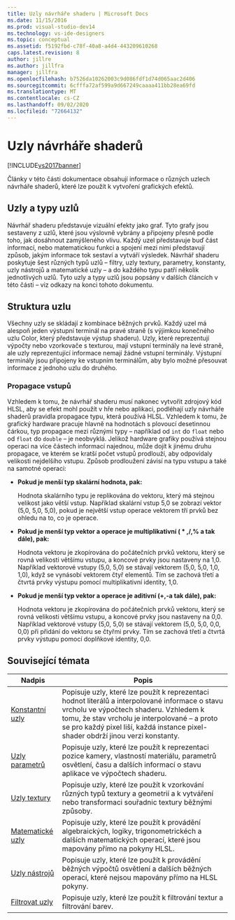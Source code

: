 ```yaml
---
title: Uzly návrháře shaderu | Microsoft Docs
ms.date: 11/15/2016
ms.prod: visual-studio-dev14
ms.technology: vs-ide-designers
ms.topic: conceptual
ms.assetid: f5192fbd-c78f-40a8-a4d4-443209610268
caps.latest.revision: 8
author: jillre
ms.author: jillfra
manager: jillfra
ms.openlocfilehash: b7526da10262003c9d086fdf1d74d065aac2d406
ms.sourcegitcommit: 6cfffa72af599a9d667249caaaa411bb28ea69fd
ms.translationtype: MT
ms.contentlocale: cs-CZ
ms.lasthandoff: 09/02/2020
ms.locfileid: "72664132"
---
```

# <a name="shader-designer-nodes"></a>Uzly návrháře shaderů
[!INCLUDE[vs2017banner](../includes/vs2017banner.md)]

Články v této části dokumentace obsahují informace o různých uzlech návrháře shaderů, které lze použít k vytvoření grafických efektů.

## <a name="nodes-and-node-types"></a>Uzly a typy uzlů
 Návrhář shaderu představuje vizuální efekty jako graf. Tyto grafy jsou sestaveny z uzlů, které jsou výslovně vybrány a připojeny přesně podle toho, jak dosáhnout zamýšleného vlivu. Každý uzel představuje buď část informací, nebo matematickou funkci a spojení mezi nimi představují způsob, jakým informace tok sestaví a vytváří výsledek. Návrhář shaderu poskytuje šest různých typů uzlů – filtry, uzly textury, parametry, konstanty, uzly nástrojů a matematické uzly – a do každého typu patří několik jednotlivých uzlů. Tyto uzly a typy uzlů jsou popsány v dalších článcích v této části – viz odkazy na konci tohoto dokumentu.

## <a name="node-structure"></a>Struktura uzlu
 Všechny uzly se skládají z kombinace běžných prvků. Každý uzel má alespoň jeden výstupní terminál na pravé straně (s výjimkou konečného uzlu Color, který představuje výstup shaderu). Uzly, které reprezentují výpočty nebo vzorkovače s texturou, mají vstupní terminály na levé straně, ale uzly reprezentující informace nemají žádné vstupní terminály. Výstupní terminály jsou připojeny ke vstupním terminálům, aby bylo možné přesouvat informace z jednoho uzlu do druhého.

### <a name="promotion-of-inputs"></a>Propagace vstupů
 Vzhledem k tomu, že návrhář shaderu musí nakonec vytvořit zdrojový kód HLSL, aby se efekt mohl použít v hře nebo aplikaci, podléhají uzly návrháře shaderů pravidla propagace typu, která používá HLSL. Vzhledem k tomu, že grafický hardware pracuje hlavně na hodnotách s plovoucí desetinnou čárkou, typ propagace mezi různými typy – například od `int` do `float` nebo od `float` do `double` – je neobvyklá. Jelikož hardware grafiky používá stejnou operaci na více částech informací najednou, může dojít k jinému druhu propagace, ve kterém se kratší počet vstupů prodlouží, aby odpovídaly velikosti nejdelšího vstupu. Způsob prodloužení závisí na typu vstupu a také na samotné operaci:

- **Pokud je menší typ skalární hodnota, pak:**

     Hodnota skalárního typu je replikována do vektoru, který má stejnou velikost jako větší vstup. Například skalární vstup 5,0 se zobrazí vektor (5,0, 5,0, 5,0), pokud je největší vstup operace vektorem tří prvků bez ohledu na to, co je operace.

- **Pokud je menší typ vektor a operace je multiplikativní ( \* ,/,% a tak dále), pak:**

     Hodnota vektoru je zkopírována do počátečních prvků vektoru, který se rovná velikosti většímu vstupu, a koncové prvky jsou nastaveny na 1,0. Například vektorové vstupy (5,0, 5,0) se stávají vektorem (5,0, 5,0, 1,0, 1,0), když se vynásobí vektorem čtyř elementů. Tím se zachová třetí a čtvrtá prvky výstupu pomocí multiplikativní identity, 1,0.

- **Pokud je menší typ vektor a operace je aditivní (+,-a tak dále), pak:**

     Hodnota vektoru je zkopírována do počátečních prvků vektoru, který se rovná velikosti většímu vstupu, a koncové prvky jsou nastaveny na 0,0. Například vektorové vstupy (5,0, 5,0) se stávají vektorem (5,0, 5,0, 0,0, 0,0) při přidání do vektoru se čtyřmi prvky. Tím se zachová třetí a čtvrtá prvky výstupu pomocí doplňkové identity, 0,0.

## <a name="related-topics"></a>Související témata

|Nadpis|Popis|
|-----------|-----------------|
|[Konstantní uzly](../designers/constant-nodes.md)|Popisuje uzly, které lze použít k reprezentaci hodnot literálů a interpolované informace o stavu vrcholu ve výpočtech shaderu. Vzhledem k tomu, že stav vrcholu je interpolované – a proto se pro každý pixel liší, každá instance pixel-shader obdrží jinou verzi konstanty.|
|[Uzly parametrů](../designers/parameter-nodes.md)|Popisuje uzly, které lze použít k reprezentaci pozice kamery, vlastností materiálu, parametrů osvětlení, času a dalších informací o stavu aplikace ve výpočtech shaderu.|
|[Uzly textury](../designers/texture-nodes.md)|Popisuje uzly, které lze použít k vzorkování různých typů textury a geometrií a k vytváření nebo transformaci souřadnic textury běžnými způsoby.|
|[Matematické uzly](../designers/math-nodes.md)|Popisuje uzly, které lze použít k provádění algebraických, logiky, trigonometrickéch a dalších matematických operací, které jsou mapovány přímo na pokyny HLSL.|
|[Uzly nástrojů](../designers/utility-nodes.md)|Popisuje uzly, které lze použít k provádění běžných výpočtů osvětlení a dalších běžných operací, které nejsou mapovány přímo na HLSL pokyny.|
|[Filtrovat uzly](../designers/filter-nodes.md)|Popisuje uzly, které lze použít k filtrování textur a filtrování barev.|
